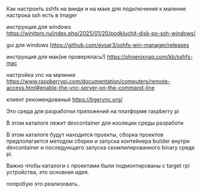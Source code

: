 Как настроить sshfs на винде и на маке для подключения к малинке
настрока ssh есть в imager

инструкция для windows
https://winitpro.ru/index.php/2025/01/20/podkluchit-disk-po-ssh-windows/

gui для windows
https://github.com/evsar3/sshfs-win-manager/releases

инструкция для мак(не проверялась!)
https://phoenixnap.com/kb/sshfs-mac

настройка vnc на малинке
https://www.raspberrypi.com/documentation/computers/remote-access.html#enable-the-vnc-server-on-the-command-line

клиент рекомендованый
https://tigervnc.org/

Это среда для разработки приложений на платформе raspberry pi

В этом каталоге лежит devcontainer для изоляции среды разработи

В этом каталоге будут находится проекты, сборка проектов предполагается методом сборки и запуска контейнера builder внутри devcontainer и последующего запуска скомпилированного binary среде pi.

Важно чтобы каталоги с проектами были подмонтированы с target rpi устройства, это основная идея.

попробую это реализовать..
